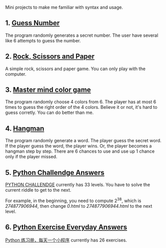 Mini projects to make me familiar with syntax and usage.

## 1. [Guess Number](./guess_number.py)

The program randomly generates a secret number. The user have several like 6 attempts to guess the number.

## 2. [Rock, Scissors and Paper](./rock_scissors_paper.py)

A simple rock, scissors and paper game. You can only play with the computer.

## 3. [Master mind color game](./master_mind_color.py)

The program randomly choose 4 colors from 6. The player has at most 6 times to guess the right order of the 4 colors. Believe it or not, it's hard to guess corretly. You can do better than me.

## 4. [Hangman](./hangman.py)

The program randomly generate a word. The player guess the secret word. If the player guess the word, the player wins. Or, the player becomes a hangman step by step. There are 6 chances to use and use up 1 chance only if the player missed.

## 5. [Python Challendge Answers](./python_challendge)

[PYTHON CHALLENDGE](http://www.pythonchallenge.com/index.php) currently has 33 levels. You have to solve the current riddle to get to the next.

For example, in the beginning, you need to compute $2^{38}$​, which is *274877906944*, then change *0.html* to *274877906944.html* to the next level.

## 6. [Python Exercise Everyday Answers](./python_exercise_everyday)

[Python 练习册，每天一个小程序](https://github.com/Yixiaohan/show-me-the-code#python-%E7%BB%83%E4%B9%A0%E5%86%8C%E6%AF%8F%E5%A4%A9%E4%B8%80%E4%B8%AA%E5%B0%8F%E7%A8%8B%E5%BA%8F) currently has 26 exercises.
